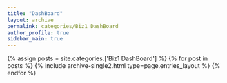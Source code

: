 ```yaml
---
title: "DashBoard"
layout: archive
permalink: categories/Biz1 DashBoard
author_profile: true
sidebar_main: true
---
```



{% assign posts = site.categories.['Biz1 DashBoard'] %}
{% for post in posts %} {% include archive-single2.html type=page.entries_layout %} {% endfor %}